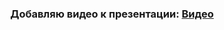 
<div align="center">
      <h3>Добавляю видео к презентации: <a href="https://www.loom.com/share/f79092d2abd64939bebbd8bd66fd9c5a">Видео
      </a></h3>
</div>
